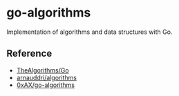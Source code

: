 # go-algorithms

Implementation of algorithms and data structures with Go.

## Reference

- [TheAlgorithms/Go](https://github.com/TheAlgorithms/Go)
- [arnauddri/algorithms](https://github.com/arnauddri/algorithms)
- [0xAX/go-algorithms](https://github.com/0xAX/go-algorithms)
